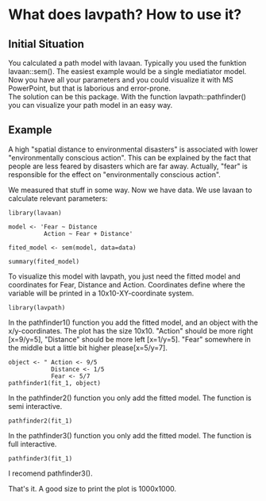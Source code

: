 # What does lavpath? How to use it?

## Initial Situation
You calculated a path model with lavaan. Typically you used the funktion lavaan::sem(). The easiest example would be a single mediatiator model.  
Now you have all your parameters and you could visualize it with MS PowerPoint, but that is laborious and error-prone.  
The solution can be this package. With the function lavpath::pathfinder() you can visualize your path model in an easy way.  

## Example

A high "spatial distance to environmental disasters" is associated with lower "environmentally conscious action". 
This can be explained by the fact that people are less feared by disasters which are far away. Actually, "fear" is responsible for the effect on "environmentally conscious action".

We measured that stuff in some way. Now we have data. 
We use lavaan to calculate relevant parameters:


    library(lavaan)

    model <- 'Fear ~ Distance
              Action ~ Fear + Distance'

    fited_model <- sem(model, data=data)
    
    summary(fited_model)

To visualize this model with lavpath, you just need the fitted model and coordinates for Fear, Distance and Action. 
Coordinates define where the variable will be printed in a 10x10-XY-coordinate system.

    library(lavpath)

In the pathfinder1() function you add the fitted model, and an object with the x/y-coordinates. 
The plot has the size 10x10. "Action" should be more right [x=9/y=5], "Distance" should be more left [x=1/y=5]. "Fear" somewhere in the middle but a little bit higher please[x=5/y=7].

    object <- " Action <- 9/5
                Distance <- 1/5
                Fear <- 5/7
    pathfinder1(fit_1, object)


In the pathfinder2() function you only add the fitted model. The function is semi interactive. 

    pathfinder2(fit_1)


In the pathfinder3() function you only add the fitted model. The function is full interactive. 

    pathfinder3(fit_1)


I recomend pathfinder3().

That's it. A good size to print the plot is 1000x1000.



